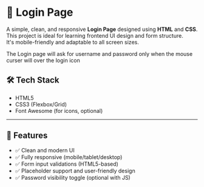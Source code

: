 
# 🔐 Login Page

A simple, clean, and responsive **Login Page** designed using **HTML** and **CSS**.  
This project is ideal for learning frontend UI design and form structure.  
It's mobile-friendly and adaptable to all screen sizes.

The Login page will ask for username and password only when the mouse curser will over the login icon

## 🛠️ Tech Stack

- HTML5
- CSS3 (Flexbox/Grid)
- Font Awesome (for icons, optional)

---

## 📸 Features

- ✅ Clean and modern UI
- ✅ Fully responsive (mobile/tablet/desktop)
- ✅ Form input validations (HTML5-based)
- ✅ Placeholder support and user-friendly design
- ✅ Password visibility toggle (optional with JS)
